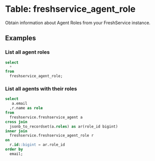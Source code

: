 # Table: freshservice_agent_role

Obtain information about Agent Roles from your FreshService instance.

## Examples

### List all agent roles

```sql
select
  *
from
  freshservice_agent_role;
```

### List all agents with their roles

```sql
select
   a.email
  ,r.name as role
from 
  freshservice.freshservice_agent a
cross join 
  jsonb_to_recordset(a.roles) as ar(role_id bigint)
inner join
  freshservice.freshservice_agent_role r 
on 
  r.id::bigint = ar.role_id
order by 
  email;
```

